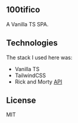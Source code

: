 ## 100tifico
A Vanilla TS SPA.

## Technologies
The stack I used here was:

- Vanilla TS
- TailwindCSS
- Rick and Morty [API](https://rickandmortyapi.com/)

## License
MIT
